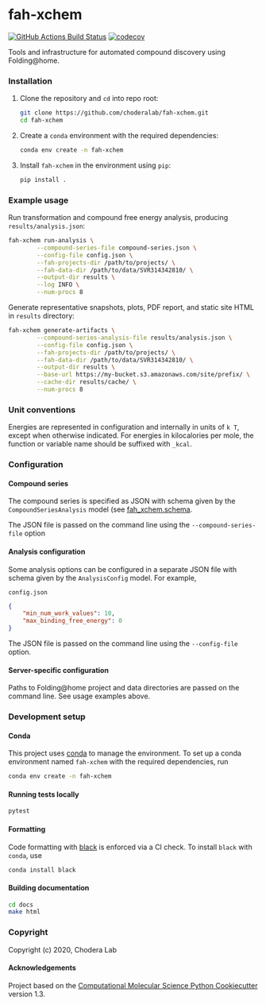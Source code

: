 fah-xchem
==============================
[//]: # (Badges)
[![GitHub Actions Build Status](https://github.com/choderalab/fah-xchem/workflows/CI/badge.svg)](https://github.com/choderalab/fah-xchem/actions?query=branch%3Amaster+workflow%3ACI)
[![codecov](https://codecov.io/gh/choderalab/fah-xchem/branch/master/graph/badge.svg)](https://codecov.io/gh/choderalab/fah-xchem/branch/master)

Tools and infrastructure for automated compound discovery using Folding@home.

### Installation

1. Clone the repository and `cd` into repo root:

    ``` sh
    git clone https://github.com/choderalab/fah-xchem.git
    cd fah-xchem
    ```

2. Create a `conda` environment with the required dependencies:

    ``` sh
    conda env create -n fah-xchem
    ```

3. Install `fah-xchem` in the environment using `pip`:

    ``` sh
    pip install .
    ```

### Example usage

Run transformation and compound free energy analysis, producing `results/analysis.json`:

``` sh
fah-xchem run-analysis \
        --compound-series-file compound-series.json \
        --config-file config.json \
        --fah-projects-dir /path/to/projects/ \
        --fah-data-dir /path/to/data/SVR314342810/ \
        --output-dir results \
        --log INFO \
        --num-procs 8
```


Generate representative snapshots, plots, PDF report, and static site HTML in `results` directory:
``` sh
fah-xchem generate-artifacts \
        --compound-series-analysis-file results/analysis.json \
        --config-file config.json \
        --fah-projects-dir /path/to/projects/ \
        --fah-data-dir /path/to/data/SVR314342810/ \
        --output-dir results \
        --base-url https://my-bucket.s3.amazonaws.com/site/prefix/ \
        --cache-dir results/cache/ \
        --num-procs 8
```


### Unit conventions

Energies are represented in configuration and internally in units of `k T`, except when otherwise indicated. For energies in kilocalories per mole, the function or variable name should be suffixed with `_kcal`.

### Configuration

#### Compound series
The compound series is specified as JSON with schema given by the `CompoundSeriesAnalysis` model (see [fah_xchem.schema](fah_xchem/schema.py).

The JSON file is passed on the command line using the `--compound-series-file` option

#### Analysis configuration
Some analysis options can be configured in a separate JSON file with schema given by the `AnalysisConfig` model. For example,

`config.json`
``` json
{
    "min_num_work_values": 10,
    "max_binding_free_energy": 0
}
```

The JSON file is passed on the command line using the `--config-file` option.

#### Server-specific configuration

Paths to Folding@home project and data directories are passed on the command line. See usage examples above.

### Development setup

#### Conda

This project uses [conda](https://github.com/conda/conda) to manage the environment. To set up a conda environment named `fah-xchem` with the required dependencies, run

``` sh
conda env create -n fah-xchem
```

#### Running tests locally

``` sh
pytest
```

#### Formatting

Code formatting with [black](https://github.com/psf/black) is enforced via a CI check. To install `black` with `conda`, use

``` sh
conda install black
```

#### Building documentation

``` sh
cd docs
make html
```


### Copyright

Copyright (c) 2020, Chodera Lab


#### Acknowledgements

Project based on the
[Computational Molecular Science Python Cookiecutter](https://github.com/molssi/cookiecutter-cms) version 1.3.
